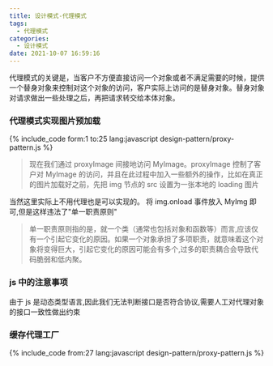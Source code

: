 ```yaml
---
title: 设计模式-代理模式
tags:
  - 代理模式
categories:
  - 设计模式
date: 2021-10-07 16:59:16
---
```


代理模式的关键是，当客户不方便直接访问一个对象或者不满足需要的时候，提供一个替身对象来控制对这个对象的访问，客户实际上访问的是替身对象。替身对象对请求做出一些处理之后，再把请求转交给本体对象。

<!-- more -->

### 代理模式实现图片预加载

{% include_code form:1 to:25 lang:javascript design-pattern/proxy-pattern.js %}

> 现在我们通过 proxyImage 间接地访问 MyImage。proxyImage 控制了客户对 MyImage 的访问，并且在此过程中加入一些额外的操作，比如在真正的图片加载好之前，先把 img 节点的 src 设置为一张本地的 loading 图片

当然这里实际上不用代理也是可以实现的。 将 img.onload 事件放入 MyImg 即可,但是这样违法了"单一职责原则"

> 单一职责原则指的是，就一个类（通常也包括对象和函数等）而言,应该仅有一个引起它变化的原因。如果一个对象承担了多项职责，就意味着这个对象将变得巨大，引起它变化的原因可能会有多个,过多的职责耦合会导致代码脆弱和低内聚。

### js 中的注意事项

由于 js 是动态类型语言,因此我们无法判断接口是否符合协议,需要人工对代理对象的接口一致性做出约束

### 缓存代理工厂

{% include_code from:27  lang:javascript design-pattern/proxy-pattern.js %}
